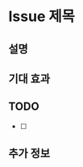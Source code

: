 # Issue 제목

## 설명

<!-- 추가하려는 기능에 대해 자세히 설명해주세요. -->

## 기대 효과

<!-- 이 기능이 추가되었을 때 기대되는 효과나 개선 사항을 설명해주세요. -->

## TODO

<!-- 기능 추가를 위해 어떤 작업을 진행해야 하나요? -->

- [ ]

## 추가 정보

<!-- 기능과 관련된 추가 정보나 레퍼런스, 디자인, 스크린샷이 있다면 여기에 추가해주세요. -->
